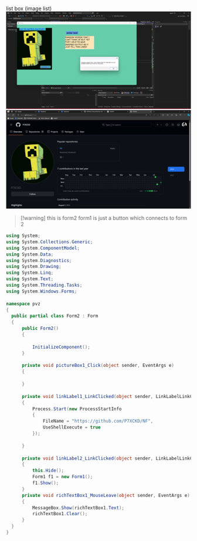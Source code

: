 list box (image list)
![image](.attachments/3616a74f7fca3e3289b56b000c6cc9c111f4f536.png) 
![image](.attachments/523463be315c3752ea5fc9e3dd05a2e31ecb87bd.png) 
  > [!warning] this is form2 
  >  form1 is just a button which connects to form 2
  ```csharp
  using System;
using System.Collections.Generic;
using System.ComponentModel;
using System.Data;
using System.Diagnostics;
using System.Drawing;
using System.Linq;
using System.Text;
using System.Threading.Tasks;
using System.Windows.Forms;

namespace pvz
{
    public partial class Form2 : Form
    {
        public Form2()
        {
       
            InitializeComponent();
        }

        private void pictureBox1_Click(object sender, EventArgs e)
        {

        }

        private void linkLabel1_LinkClicked(object sender, LinkLabelLinkClickedEventArgs e)
        {
            Process.Start(new ProcessStartInfo
            {
                FileName = "https://github.com/P7XCKD/NF",
                UseShellExecute = true
            });

        }

        private void linkLabel2_LinkClicked(object sender, LinkLabelLinkClickedEventArgs e)
        {
            this.Hide();
            Form1 f1 = new Form1();
            f1.Show();
        }
        private void richTextBox1_MouseLeave(object sender, EventArgs e)
        {
            MessageBox.Show(richTextBox1.Text);
            richTextBox1.Clear();
        }
    }
}
  ```